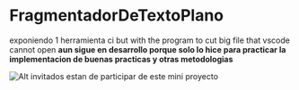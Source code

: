 # FragmentadorDeTextoPlano
exponiendo 1 herramienta ci but with the program to cut big file that vscode cannot open
**aun sigue en desarrollo porque solo lo hice para practicar la implementacion de buenas practicas y otras metodologias**

![Alt invitados estan de participar de este mini proyecto](https://educacion30.b-cdn.net/wp-content/uploads/2020/07/PeacefulVictoriousDachshund-max-1mb-1.gif)
